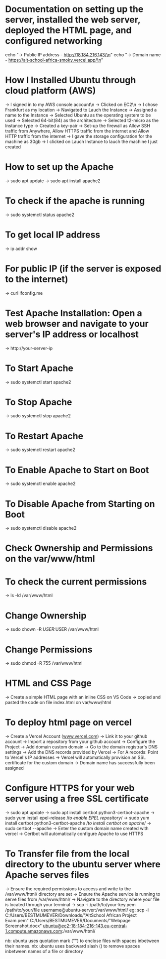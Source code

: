 # Documentation on setting up the server, installed the web server, deployed the HTML page, and configured networking

echo "-> Public IP address - http://18.184.216.143/\n"
echo "-> Domain name - https://alt-school-africa-smoky.vercel.app/\n"

# How I Installed Ubuntu through cloud platform (AWS)
-> I signed in to my AWS console account\n
-> Clicked on EC2\n
-> I chose Frankfurt as my location
-> Navigated to Lauch the Instance
-> Assigned a name to the Instance
-> Selected Ubuntu as the operating system to be used
-> Selected 64-bit(84) as the architecture
-> Selected t2-micro as the Instance type
-> Created a key-pair
-> Set-up the firewall as Allow SSH traffic from Anywhere, Allow HTTPS traffic from the internet and Allow HTTP traffic from the internet
-> I gave the storage configuration for the machine as 30gb
-> I clicked on Lauch Instance to lauch the machine I just created

# How to set up the Apache
-> sudo apt update
-> sudo apt install apache2
# To check if the apache is running
-> sudo systemctl status apache2
# To get local IP address
-> ip addr show
# For public IP (if the server is exposed to the internet)
-> curl ifconfig.me
# Test Apache Installation: Open a web browser and navigate to your server's IP address or localhost
-> http://your-server-ip
# To Start Apache
-> sudo systemctl start apache2
# To Stop Apache
-> sudo systemctl stop apache2
# To Restart Apache
-> sudo systemctl restart apache2
# To Enable Apache to Start on Boot
-> sudo systemctl enable apache2
# To Disable Apache from Starting on Boot
-> sudo systemctl disable apache2

# Check Ownership and Permissions on the var/www/html

# To check the current permissions
-> ls -ld /var/www/html
# Change Ownership
-> sudo chown -R $USER:$USER /var/www/html
# Change Permissions
-> sudo chmod -R 755 /var/www/html


# HTML and CSS Page
-> Create a simple HTML page with an inline CSS on VS Code
-> copied and pasted the code on file index.html on var/www/html

# To deploy html page on vercel
-> Create a Vercel Account (www.vercel.com)
-> Link it to your github account
-> Import a repository from your github account
-> Configure the Project
-> Add domain custom domain
-> Go to the domain registrar's DNS settings
-> Add the DNS records provided by Vercel
-> For A records: Point to Vercel's IP addresses
-> Vercel will automatically provision an SSL certificate for the custom domain
-> Domain name has successfully been assigned

# Configure HTTPS for your web server using a free SSL certificate
-> sudo apt update
-> sudo apt install certbot python3-certbot-apache
-> sudo yum install epel-release /*to enable EPEL repository*/
-> sudo yum install certbot python3-certbot-apache /*to install certbot on apache*/
-> sudo certbot --apache
-> Enter the custom domain name created with vercel
-> Certbot will automatically configure Apache to use HTTPS


# To Transfer file from the local directory to the ubuntu server where Apache serves files
-> Ensure the required permissions to access and write to the /var/www/html/ directory are set
-> Ensure the Apache service is running to serve files from /var/www/html/
-> Navigate to the directory where your file is located through your terminal
-> scp -i /path/to/your-key.pem /path/to/your/file username@ubuntu-server:/var/www/html/
eg: scp -i C:/Users/BESTMUMEVER/Downloads/"AltSchool African Project Exam.pem" C:/Users/BESTMUMEVER/Documents/"Webpage Screenshot.docx" ubuntu@ec2-18-184-216-143.eu-central-1.compute.amazonaws.com:/var/www/html/

nb: ubuntu uses quotation mark ("") to enclose files with spaces inbetween their names.
nb: ubuntu uses backward slash (\) to remove spaces inbetween names of a file or directory 
